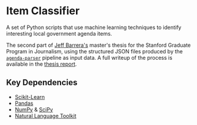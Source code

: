 # Item Classifier

A set of Python scripts that use machine learning techniques to identify interesting local government agenda items.

The second part of [Jeff Barrera's](https://github.com/jeffbarrera) master's thesis for the Stanford Graduate Program in Journalism, using the structured JSON files produced by the [`agenda-parser`](https://github.com/AgendaMiner/agenda-parser) pipeline as input data. A full writeup of the process is available in the [thesis report](https://github.com/AgendaMiner/agenda-parser/blob/master/AgendaMiner_JBarrera_Thesis.pdf).

## Key Dependencies
- [Scikit-Learn](http://scikit-learn.org/)
- [Pandas](http://pandas.pydata.org)
- [NumPy](http://www.numpy.org) & [SciPy](https://www.scipy.org)
- [Natural Language Toolkit](http://www.nltk.org)